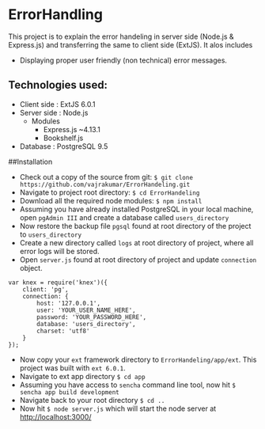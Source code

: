 # ErrorHandling

This project is to explain the error handeling in server side (Node.js & Express.js) and transferring the same to client side (ExtJS).
It alos includes
* Displaying proper user friendly (non technical) error messages.

## Technologies used:
* Client side : ExtJS 6.0.1
* Server side : Node.js
	* Modules
		* Express.js ~4.13.1
		* Bookshelf.js
* Database : PostgreSQL 9.5

##Installation

* Check out a copy of the source from git: `$ git clone https://github.com/vajrakumar/ErrorHandeling.git`
* Navigate to project root directory: `$ cd ErrorHandeling`
* Download all the required node modules: `$ npm install`
* Assuming you have already installed PostgreSQL in your local machine, open `pgAdmin III` and create a database called `users_directory`
* Now restore the backup file `pgsql` found at root directory of the project to `users_directory`
* Create a new directory called `logs` at root directory of project, where all error logs will be stored.
* Open `server.js` found at root directory of project and update `connection` object.

```
var knex = require('knex')({
    client: 'pg',
    connection: {
        host: '127.0.0.1',
        user: 'YOUR_USER_NAME_HERE',
        password: 'YOUR_PASSWORD_HERE',
        database: 'users_directory',
        charset: 'utf8'
    }
});
```

* Now copy your `ext` framework directory to `ErrorHandeling/app/ext`. This project was built with `ext 6.0.1`.
* Navigate to ext app directory `$ cd app`
* Assuming you have access to `sencha` command line tool, now hit `$ sencha app build development`
* Navigate back to your root directory `$ cd ..` 
* Now hit `$ node server.js` which will start the node server at [http://localhost:3000/](http://localhost:3000/)
